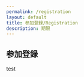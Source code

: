 ```yaml
---
permalink: /registration
layout: default
title: 参加登録/Registration
description: 期限
---
```


## 参加登録

test

